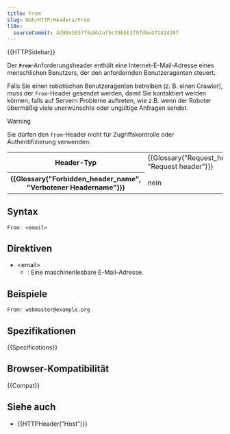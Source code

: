 ```yaml
---
title: From
slug: Web/HTTP/Headers/From
l10n:
  sourceCommit: 4d98e1657f9abb1af5c39bbb1f9fdbe47142426f
---
```


{{HTTPSidebar}}

Der **`From`**-Anforderungsheader enthält eine Internet-E-Mail-Adresse eines menschlichen Benutzers, der den anfordernden Benutzeragenten steuert.

Falls Sie einen robotischen Benutzeragenten betreiben (z. B. einen Crawler), muss der `From`-Header gesendet werden, damit Sie kontaktiert werden können, falls auf Servern Probleme auftreten, wie z.B. wenn der Roboter übermäßig viele unerwünschte oder ungültige Anfragen sendet.

> [!WARNING]
> Sie dürfen den `From`-Header nicht für Zugriffskontrolle oder Authentifizierung verwenden.

<table class="properties">
  <tbody>
    <tr>
      <th scope="row">Header-Typ</th>
      <td>{{Glossary("Request_header", "Request header")}}</td>
    </tr>
    <tr>
      <th scope="row">{{Glossary("Forbidden_header_name", "Verbotener Headername")}}</th>
      <td>nein</td>
    </tr>
  </tbody>
</table>

## Syntax

```http
From: <email>
```

## Direktiven

- \<email>
  - : Eine maschinenlesbare E-Mail-Adresse.

## Beispiele

```http
From: webmaster@example.org
```

## Spezifikationen

{{Specifications}}

## Browser-Kompatibilität

{{Compat}}

## Siehe auch

- {{HTTPHeader("Host")}}
